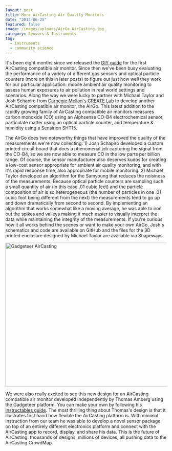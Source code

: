 ```yaml
---
layout: post
title: More AirCasting Air Quality Monitors
date: "2013-06-25"
featured: false
image: /images/uploads/AirGo_AirCasting.jpg
category: Sensors & Instruments
tag:
  - instruments
  - community science
---
```


<p>It's been eight months since we released the <a href="http://www.habitatmap.org/habitatmap_docs/HowToBuildAnAirCastingAirMonitor.pdf" target="_blank">DIY guide</a> for the first AirCasting compatible air monitor. Since then we've been busy evaluating the performance of a variety of different gas sensors and optical particle counters (more on this in later posts) to figure out just how well they work for our particular application: mobile ambient air quality monitoring to assess human exposures to air pollution in real world settings and scenarios. Along the way we were lucky to partner with Michael Taylor and Josh Schapiro from <a href="http://www.google.com/url?sa=t&amp;rct=j&amp;q=&amp;esrc=s&amp;source=web&amp;cd=1&amp;cad=rja&amp;ved=0CC0QFjAA&amp;url=http%3A%2F%2Fwww.cmucreatelab.org%2F&amp;ei=1wjKUY6bJeKh0AH_0IHAAg&amp;usg=AFQjCNGoOrl8q_AKwbgtNtGh-rDP2bA9ug&amp;sig2=GxnCO-NFkIDxgpMgjwsK6w&amp;bvm=bv.48293060,d.dmQ" target="_blank">Carnegie Mellon's CREATE Lab</a> to develop another AirCasting compatible air monitor, the AirGo. This latest addition to the rapidly growing family of AirCasting compatible air monitors measures carbon monoxide (CO) using an Alphsense CO-B4 electrochemical sensor, particulate matter using an optical particle counter, and temperature &amp; humidity using a Sensirion SHT15.</p>
<p>The AirGo does two noteworthy things that have improved the quality of the measurements we're now collecting: 1) Josh Schapiro developed a custom printed circuit board that does a phenomenal job capturing the signal from the CO-B4, so we are now able to measure CO in the low parts per billion range. Of course, the sensor manufacturer also deserves kudos for creating a low-cost sensor appropriate for ambient air quality monitoring, and with it's rapid response time, also appropriate for mobile monitoring. 2) Michael Taylor developed an algorithm for the Samyoung that reduces the noisiness of the measurements. Because optical particle counters are sampling such a small quantity of air (in this case .01 cubic feet) and the particle composition of air is so heterogeneous (the number of particles in one .01 cubic foot being different from the next) the measurements tend to go up and down dramatically from second to second. By implementing an algorithm that works somewhat like a moving average, he was able to iron out the spikes and valleys making it much easier to visually interpret the data while maintaining the integrity of the measurements. If you're curious how it all works behind the scenes or want to make your own AirGo, Josh's schematics and code are available on GitHub and the files for the 3D printed enclosure designed by Michael Taylor are available via Shapeways.</p>
<p><a href="http://www.instructables.com/id/Laser-cut-AirCasting-Sensor/?ALLSTEPS" target="_blank"><img style="text-decoration: underline;" title="Gadgeteer AirCasting" src="{{ site.baseurl }}/assets/Gadgeteer_AirCasting.jpg" alt="Gadgeteer AirCasting" width="600" height="450" /></a></p>
<p>We were also really excited to see this new design for an AirCasting compatible air monitor developed independently by Thomas Amberg using the Gadgeteer platform. You can make your own by following his <a href="http://www.instructables.com/id/Laser-cut-AirCasting-Sensor/?ALLSTEPS" target="_blank">Instructables guide</a>. The most thrilling thing about Thomas's design is that it illustrates first hand how flexible the AirCasting platform is. With minimal instruction from our team he was able to develop a novel sensor package on top of an entirely different electronics platform and connect with the AirCasting app to record, display, and share his data. This is the future of AirCasting: thousands of designs, millions of devices, all pushing data to the AirCasting CrowdMap.</p>
